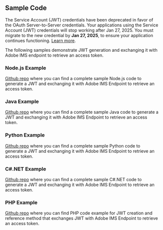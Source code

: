 ## Sample Code


<InlineAlert slots="text"/>

The Service Account (JWT) credentials have been deprecated in favor of the OAuth Server-to-Server credentials. Your applications using the Service Account (JWT) credentials will stop working after Jan 27, 2025. You must migrate to the new credential by **Jan 27, 2025**, to ensure your application continues functioning. [Learn more](../ServerToServerAuthentication/migration.md).

The following samples demonstrate JWT generation and exchanging it with Adobe IMS endpoint to retrieve an access token.

### Node.js Example
[Github repo](https://github.com/AdobeDocs/adobe-dev-console/tree/main/samples/adobe-jwt-node) where you can find a complete sample Node.js code to generate a JWT and exchanging it with Adobe IMS Endpoint to retrieve an access token.

### Java Example
[Github repo](https://github.com/AdobeDocs/adobe-dev-console/tree/main/samples/adobe-jwt-java) where you can find a complete sample Java code to generate a JWT and exchanging it with Adobe IMS Endpoint to retrieve an access token.

### Python Example
[Github repo](https://github.com/AdobeDocs/adobe-dev-console/tree/main/samples/adobe-jwt-python) where you can find a complete sample Python code to generate a JWT and exchanging it with Adobe IMS Endpoint to retrieve an access token.

### C#.NET Example
[Github repo](https://github.com/AdobeDocs/adobe-dev-console/tree/main/samples/adobe-jwt-dotnet) where you can find a complete sample C#.NET code to generate a JWT and exchanging it with Adobe IMS Endpoint to retrieve an access token.

### PHP Example
[Github repo](https://github.com/AdobeDocs/adobe-dev-console/tree/main/samples/adobe-jwt-php) where you can find PHP code example for JWT creation and reference method that exchanges JWT with Adobe IMS Endpoint to retrieve an access token.